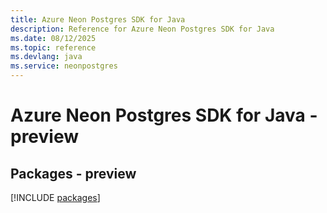 ```yaml
---
title: Azure Neon Postgres SDK for Java
description: Reference for Azure Neon Postgres SDK for Java
ms.date: 08/12/2025
ms.topic: reference
ms.devlang: java
ms.service: neonpostgres
---
```

# Azure Neon Postgres SDK for Java - preview
## Packages - preview
[!INCLUDE [packages](neon-postgres-index.md)]
